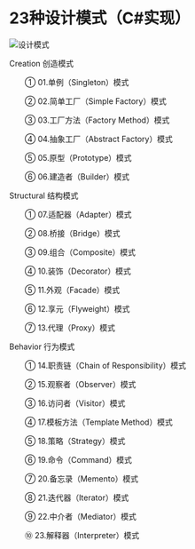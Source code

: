 # 23种设计模式（C#实现）
![设计模式](http://images.cnblogs.com/cnblogs_com/SteveLee/1284061/o_1196176726-1_u_1.jpg)

Creation 创造模式

　　① 01.单例（Singleton）模式

　　② 02.简单工厂（Simple Factory）模式

　　③ 03.工厂方法（Factory Method）模式

　　④ 04.抽象工厂（Abstract Factory）模式

　　⑤ 05.原型（Prototype）模式

　　⑥ 06.建造者（Builder）模式

Structural 结构模式

　　① 07.适配器（Adapter）模式

　　② 08.桥接（Bridge）模式

　　③ 09.组合（Composite）模式

　　④ 10.装饰（Decorator）模式

　　⑤ 11.外观（Facade）模式

　　⑥ 12.享元（Flyweight）模式

　　⑦ 13.代理（Proxy）模式

Behavior 行为模式

　　① 14.职责链（Chain of Responsibility）模式

　　② 15.观察者（Observer）模式

　　③ 16.访问者（Visitor）模式

　　④ 17.模板方法（Template Method）模式

　　⑤ 18.策略（Strategy）模式

　　⑥ 19.命令（Command）模式

　　⑦ 20.备忘录（Memento）模式

　　⑧ 21.迭代器（Iterator）模式

　　⑨ 22.中介者（Mediator）模式

　　⑩ 23.解释器（Interpreter）模式
